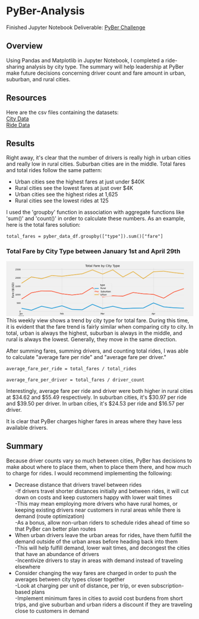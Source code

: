 # PyBer-Analysis
Finished Jupyter Notebook Deliverable: [PyBer Challenge](/PyBer_Challenge.ipynb)
  
## Overview
Using Pandas and Matplotlib in Jupyter Notebook, I completed a ride-sharing analysis by city type.  The summary will help leadership at PyBer make future decisions concerning driver count and fare amount in urban, suburban, and rural cities.
    
## Resources
Here are the csv files containing the datasets:     
[City Data](/Resources/city_data.csv)   
[Ride Data](/Resources/ride_data.csv)

## Results
Right away, it's clear that the number of drivers is really high in urban cities and really low in rural cities.  Suburban cities are in the middle.  Total fares and total rides follow the same pattern: 
* Urban cities see the highest fares at just under $40K
* Rural cities see the lowest fares at just over $4K
* Urban cities see the highest rides at 1,625
* Rural cities see the lowest rides at 125  
  
I used the 'groupby' function in association with aggregate functions like 'sum()' and 'count()' in order to calculate these numbers.  As an example, here is the total fares solution:  
```  
total_fares = pyber_data_df.groupby(["type"]).sum()["fare"]
```  
### Total Fare by City Type between January 1st and April 29th  
![PyBer Fare Summary](/Analysis/PyBer_fare_summary.png "PyBer Fare Summary")  
This weekly view shows a trend by city type for total fare.  During this time, it is evident that the fare trend is fairly similar when comparing city to city.  In total, urban is always the highest, suburban is always in the middle, and rural is always the lowest.  Generally, they move in the same direction.  
   
After summing fares, summing drivers, and counting total rides, I was able to calculate "average fare per ride" and "average fare per driver."  
```  
average_fare_per_ride = total_fares / total_rides
```  
```  
average_fare_per_driver = total_fares / driver_count
```  
Interestingly, average fare per ride and driver were both higher in rural cities at $34.62 and $55.49 respectively.  In suburban cities, it's $30.97 per ride and $39.50 per driver.  In urban cities, it's $24.53 per ride and $16.57 per driver.  
  
It is clear that PyBer charges higher fares in areas where they have less available drivers.  

## Summary 
Because driver counts vary so much between cities, PyBer has decisions to make about where to place them, when to place them there, and how much to charge for rides.  I would recommend implementing the following:
* Decrease distance that drivers travel between rides  
  -If drivers travel shorter distances initially and between rides, it will cut down on costs and keep customers happy with lower wait times    
  -This may mean employing more drivers who have rural homes, or keeping existing drivers near customers in rural areas while there is demand (route optimization)    
  -As a bonus, allow non-urban riders to schedule rides ahead of time so that PyBer can better plan routes    
* When urban drivers leave the urban areas for rides, have them fulfill the demand outside of the urban areas before heading back into them    
  -This will help fulfill demand, lower wait times, and decongest the cities that have an abundance of drivers    
  -Incentivize drivers to stay in areas with demand instead of traveling elsewhere    
* Consider changing the way fares are charged in order to push the averages between city types closer together  
  -Look at charging per unit of distance, per trip, or even subscription-based plans    
  -Implement minimum fares in cities to avoid cost burdens from short trips, and give suburban and urban riders a discount if they are traveling close to customers in demand  
